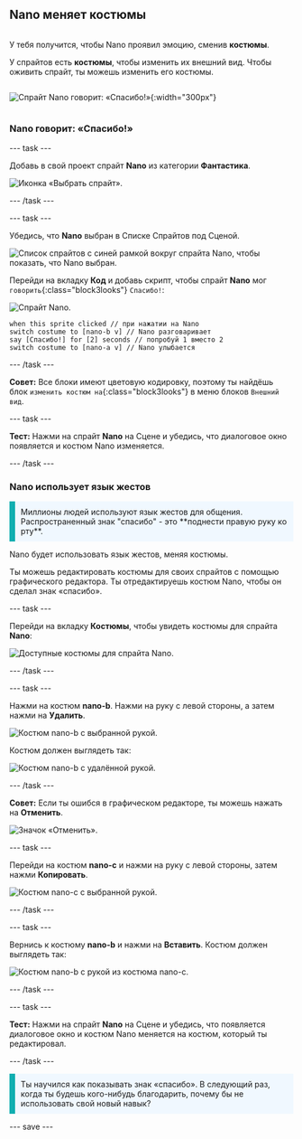 ## Nano меняет костюмы

<div style="display: flex; flex-wrap: wrap">
<div style="flex-basis: 200px; flex-grow: 1; margin-right: 15px;">

У тебя получится, чтобы Nano проявил эмоцию, сменив **костюмы**.

У спрайтов есть **костюмы**, чтобы изменить их внешний вид. Чтобы оживить спрайт, ты можешь изменить его костюмы.

</div>
<div>

![Спрайт Nano говорит: «Спасибо!»](images/nano-step-2.png){:width="300px"}

</div>
</div>

### Nano говорит: «Спасибо!»

--- task ---

Добавь в свой проект спрайт **Nano** из категории **Фантастика**.

![Иконка «Выбрать спрайт».](images/choose-sprite-menu.png)

--- /task ---

--- task ---

Убедись, что **Nano** выбран в Списке Спрайтов под Сценой.

![Список спрайтов с синей рамкой вокруг спрайта Nano, чтобы показать, что Nano выбран.](images/nano-selected.png)


Перейди на вкладку **Код** и добавь скрипт, чтобы спрайт **Nano** мог `говорить`{:class="block3looks"} `Спасибо!`:

![Спрайт Nano.](images/nano-sprite.png)

```blocks3
when this sprite clicked // при нажатии на Nano
switch costume to [nano-b v] // Nano разговаривает
say [Спасибо!] for [2] seconds // попробуй 1 вместо 2
switch costume to [nano-a v] // Nano улыбается
```
--- /task ---

**Совет:** Все блоки имеют цветовую кодировку, поэтому ты найдёшь блок `изменить костюм на`{:class="block3looks"} в меню блоков `Внешний вид`.

--- task ---

**Тест:** Нажми на спрайт **Nano** на Сцене и убедись, что диалоговое окно появляется и костюм Nano изменяется.

--- /task ---

### Nano использует язык жестов

<p style="border-left: solid; border-width:10px; border-color: #0faeb0; background-color: aliceblue; padding: 10px;">Миллионы людей используют язык жестов для общения. Распространенный знак "спасибо" - это **поднести правую руку ко рту**. 
</p>

Nano будет использовать язык жестов, меняя костюмы.

Ты можешь редактировать костюмы для своих спрайтов с помощью графического редактора. Ты отредактируешь костюм Nano, чтобы он сделал знак «спасибо».

--- task ---

Перейди на вкладку **Костюмы**, чтобы увидеть костюмы для спрайта **Nano**:

![Доступные костюмы для спрайта Nano.](images/nano-costumes.png)

--- /task ---

--- task ---

Нажми на костюм **nano-b**. Нажми на руку с левой стороны, а затем нажми на **Удалить**.

![Костюм nano-b с выбранной рукой.](images/nano-arm-selected.png)

Костюм должен выглядеть так:

![Костюм nano-b с удалённой рукой.](images/nano-arm-deleted.png)

--- /task ---

**Совет:** Если ты ошибся в графическом редакторе, ты можешь нажать на **Отменить**.

![Значок «Отменить».](images/nano-undo.png)

--- task ---

Перейди на костюм **nano-c** и нажми на руку с левой стороны, затем нажми **Копировать**.

![Костюм nano-c с выбранной рукой.](images/nano-c-arm-selected.png)

--- /task ---

--- task ---

Вернись к костюму **nano-b** и нажми на **Вставить**. Костюм должен выглядеть так:

![Костюм nano-b с рукой из костюма nano-c.](images/nano-b-new-arm.png)

--- /task ---

--- task ---

**Тест:** Нажми на спрайт **Nano** на Сцене и убедись, что появляется диалоговое окно и костюм Nano меняется на костюм, который ты редактировал.

--- /task ---

<p style="border-left: solid; border-width:10px; border-color: #0faeb0; background-color: aliceblue; padding: 10px;">Ты научился как показывать знак «спасибо». В следующий раз, когда ты будешь кого-нибудь благодарить, почему бы не использовать свой новый навык?
</p>

--- save ---
